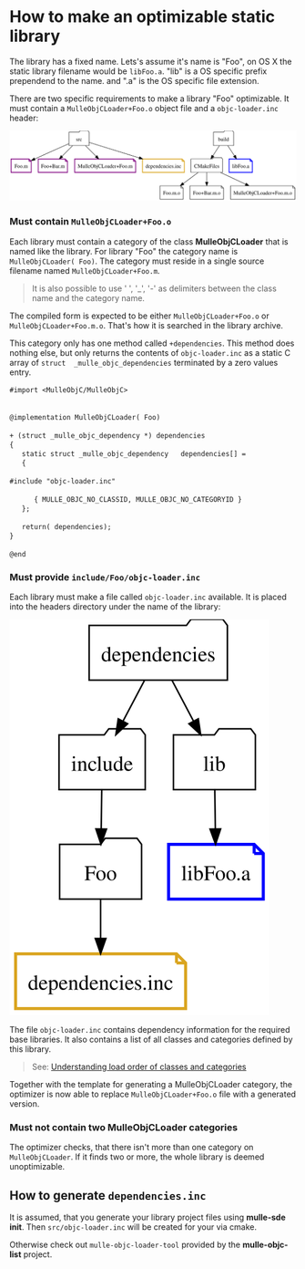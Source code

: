 # How to make an optimizable static library

The library has a fixed name. Lets's assume it's name is "Foo", on OS X the
static library filename would be `libFoo.a`. "lib" is a OS specific prefix
prependend to the name. and ".a" is the OS specific file extension.


There are two specific requirements to make a library "Foo" optimizable. It must contain a `MulleObjCLoader+Foo.o` object file and a `objc-loader.inc` header:

![Optimization Step #1](opti_1.svg)


### Must contain `MulleObjCLoader+Foo.o`

Each library must contain a category of the class **MulleObjCLoader** that is named
like the library. For library "Foo" the category name is `MulleObjCLoader( Foo)`.
The category must reside in a single source filename named `MulleObjCLoader+Foo.m`.

> It is also possible to use ' ', '_', '-' as delimiters between the class name and the category name.

The compiled form is expected to be either `MulleObjCLoader+Foo.o` or
`MulleObjCLoader+Foo.m.o`. That's how it is searched in the library archive.

This category only has one method called `+dependencies`. This method does
nothing else, but only returns the contents of `objc-loader.inc` as a static C array of `struct  _mulle_objc_dependencies` terminated by a zero values entry.



```
#import <MulleObjC/MulleObjC>


@implementation MulleObjCLoader( Foo)

+ (struct _mulle_objc_dependency *) dependencies
{
   static struct _mulle_objc_dependency   dependencies[] =
   {

#include "objc-loader.inc"

      { MULLE_OBJC_NO_CLASSID, MULLE_OBJC_NO_CATEGORYID }
   };

   return( dependencies);
}

@end
```

### Must provide `include/Foo/objc-loader.inc`

Each library must make a file called `objc-loader.inc` available. It is placed
into the headers directory under the name of the library:

![Installed library filesystem tree](opti_2.svg)

The file `objc-loader.inc` contains dependency information for the required base libraries. It also contains a list of all classes and categories defined by this library.

> See: [Understanding load order of classes and categories](https://github.com/mulle-objc/mulle-objc-runtime/wiki/Understanding---load-order-of-classes-and-categories)

Together with the template for generating a MulleObjCLoader category, the optimizer is now able to replace `MulleObjCLoader+Foo.o` file with a generated version.


### Must not contain two MulleObjCLoader categories

The optimizer checks, that there isn't more than one category on `MulleObjCLoader`. If it finds two or more, the whole library is deemed unoptimizable.


## How to generate `dependencies.inc`

It is assumed, that you generate your library project files using **mulle-sde init**.
Then `src/objc-loader.inc` will be created for your via cmake.

Otherwise check out `mulle-objc-loader-tool` provided by the **mulle-objc-list** project.








